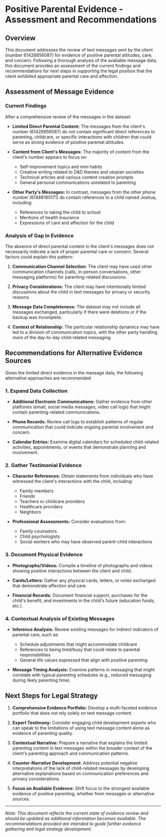 # Positive Parental Evidence - Assessment and Recommendations

## Overview
This document addresses the review of text messages sent by the client (number 61428856087) for evidence of positive parental attitudes, care, and concern. Following a thorough analysis of the available message data, this document provides an assessment of the current findings and recommendations for next steps in supporting the legal position that the client exhibited appropriate parental care and affection.

## Assessment of Message Evidence

### Current Findings

After a comprehensive review of the messages in the dataset:

* **Limited Direct Parental Content:** The messages from the client's number (61428856087) do not contain significant direct references to parenting, childcare, or specific interactions with children that could serve as strong evidence of positive parental attitudes.

* **Content from Client's Messages:** The majority of content from the client's number appears to focus on:
  * Self-improvement topics and mini habits
  * Creative writing related to D&D themes and utopian societies
  * Technical articles and various content creation prompts
  * General personal communications unrelated to parenting

* **Other Party's Messages:** In contrast, messages from the other phone number (61488180171) do contain references to a child named Joshua, including:
  * References to taking the child to school
  * Mentions of health insurance
  * Expressions of care and affection for the child

### Analysis of Gap in Evidence

The absence of direct parental content in the client's messages does not necessarily indicate a lack of proper parental care or concern. Several factors could explain this pattern:

1. **Communication Channel Selection:** The client may have used other communication channels (calls, in-person conversations, other messaging platforms) for parenting-related discussions.

2. **Privacy Considerations:** The client may have intentionally limited discussions about the child in text messages for privacy or security reasons.

3. **Message Data Completeness:** The dataset may not include all messages exchanged, particularly if there were deletions or if the backup was incomplete.

4. **Context of Relationship:** The particular relationship dynamics may have led to a division of communication topics, with the other party handling more of the day-to-day child-related messaging.

## Recommendations for Alternative Evidence Sources

Given the limited direct evidence in the message data, the following alternative approaches are recommended:

### 1. Expand Data Collection

* **Additional Electronic Communications:** Gather evidence from other platforms (email, social media messages, video call logs) that might contain parenting-related communications.

* **Phone Records:** Review call logs to establish patterns of regular communication that could indicate ongoing parental involvement and concern.

* **Calendar Entries:** Examine digital calendars for scheduled child-related activities, appointments, or events that demonstrate planning and involvement.

### 2. Gather Testimonial Evidence

* **Character References:** Obtain statements from individuals who have witnessed the client's interactions with the child, including:
  * Family members
  * Friends
  * Teachers or childcare providers
  * Healthcare providers
  * Neighbors

* **Professional Assessments:** Consider evaluations from:
  * Family counselors
  * Child psychologists
  * Social workers who may have observed parent-child interactions

### 3. Document Physical Evidence

* **Photographs/Videos:** Compile a timeline of photographs and videos showing positive interactions between the client and child.

* **Cards/Letters:** Gather any physical cards, letters, or notes exchanged that demonstrate affection and care.

* **Financial Records:** Document financial support, purchases for the child's benefit, and investments in the child's future (education funds, etc.).

### 4. Contextual Analysis of Existing Messages

* **Inference Analysis:** Review existing messages for indirect indicators of parental care, such as:
  * Schedule adjustments that might accommodate childcare
  * References to being tired/busy that could relate to parental responsibilities
  * General life values expressed that align with positive parenting

* **Message Timing Analysis:** Examine patterns in messaging that might correlate with typical parenting schedules (e.g., reduced messaging during likely parenting time).

## Next Steps for Legal Strategy

1. **Comprehensive Evidence Portfolio:** Develop a multi-faceted evidence portfolio that does not rely solely on text message content.

2. **Expert Testimony:** Consider engaging child development experts who can speak to the limitations of using text message content alone as evidence of parenting quality.

3. **Contextual Narrative:** Prepare a narrative that explains the limited parenting content in text messages within the broader context of the client's parenting approach and communication patterns.

4. **Counter-Narrative Development:** Address potential negative interpretations of the lack of child-related messages by developing alternative explanations based on communication preferences and privacy considerations.

5. **Focus on Available Evidence:** Shift focus to the strongest available evidence of positive parenting, whether from messages or alternative sources.

---

*Note: This document reflects the current state of evidence review and should be updated as additional information becomes available. The recommendations provided are intended to guide further evidence gathering and legal strategy development.*
